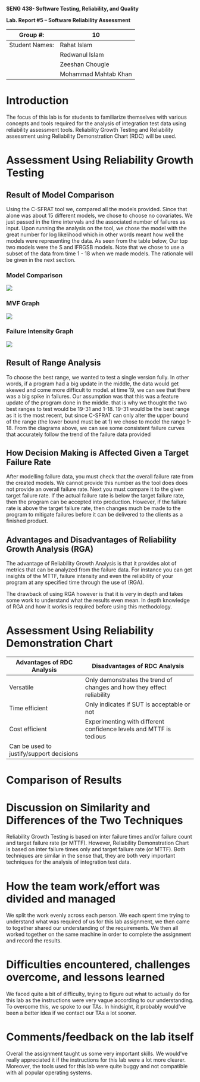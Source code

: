 **SENG 438- Software Testing, Reliability, and Quality**

**Lab. Report \#5 – Software Reliability Assessment**

| Group \#:       | 10 |
|-----------------|---|
| Student Names:  | Rahat Islam |
|                 | Redwanul Islam  |
|                 |  Zeeshan Chougle |
|                 |  Mohammad Mahtab Khan |

# Introduction
The focus of this lab is for students to familiarize themselves with various concepts and tools required for the analysis of integration test data using reliability assessment tools. Reliability Growth Testing and Reliability assessment using Reliability Demonstration Chart (RDC) will be used.
# 

# Assessment Using Reliability Growth Testing 
## Result of Model Comparison

Using the C-SFRAT tool we, compared all the models provided. Since that alone was about 15 different models, we chose to choose no covariates. We just passed in the time intervals and the associated number of failures as input. Upon running the analysis on the tool, we chose the model with the great number for log likelihood which in other words meant how well the models were representing the data. As seen from the table below, Our top two models were the S and IFRGSB models. Note that we chose to use a subset of the data from time 1 - 18 when we made models. The rationale will be given in the next section.
### Model Comparison
![](./media/6.png)

### MVF Graph
![](./media/7.png)

### Failure Intensity Graph
![](./media/8.png)


## Result of Range Analysis

To choose the best range, we wanted to test a single version fully. In other words, if a program had a big update in the middle, the data would get skewed and come more difficult to model. at time 19, we can see that there was a big spike in failures. Our assumption was that this was a feature update of the program done in the middle. that is why we thought the two best ranges to test would be 19-31 and 1-18. 19-31 would be the best range as it is the most recent, but since C-SFRAT can only alter the upper bound of the range (the lower bound must be at 1) we chose to model the range 1-18. From the diagrams above, we can see some consistent failure curves that accurately follow the trend of the failure data provided

## How Decision Making is Affected Given a Target Failure Rate

After modelling failure data, you must check that the overall failure rate from the created models. We cannot provide this number as the tool does does not provide an overall failure rate. Next you must compare it to the given target failure rate. If the actual failure rate is below the target failure rate, then the program can be accepted into production. However, if the failure rate is above the target failure rate, then changes much be made to the program to mitigate failures before it can be delivered to the clients as a finished product.

## Advantages and Disadvantages of Reliability Growth Analysis (RGA)

The advantage of Reliability Growth Analysis is that it provides alot of metrics that can be analyzed from the failure data. For instance you can get insights of the MTTF, failure intensity and even the reliability of your program at any specified time through the use of (RGA).

The drawback of using RGA however is that it is very in depth and takes some work to understand what the results even mean. In depth knowledge of RGA and how it works is required before using this methodology.

# Assessment Using Reliability Demonstration Chart 

| Advantages of RDC Analysis      | Disadvantages of RDC Analysis |
|---------------------------------|-------------------------------|
| Versatile | Only demonstrates the trend of changes and how they effect reliability|
| Time efficient | Only indicates if SUT is acceptable or not |
| Cost efficient | Experimenting with different confidence levels and MTTF is tedious|
| Can be used to justify/support decisions |  
# 

# Comparison of Results

# Discussion on Similarity and Differences of the Two Techniques
Reliability Growth Testing is based on inter failure times and/or failure count and target failure rate (or MTTF). However, Reliability Demonstration Chart is based on inter failure times only and target failure rate (or MTTF). Both techniques are similar in the sense that, they are both very important techniques for the analysis of integration test data.

# How the team work/effort was divided and managed
We split the work evenly across each person. We each spent time trying to understand what was required of us for this lab assignment, we then came to together shared our understanding of the requirements. We then all worked together on the same machine in order to complete the assignment and record the results.

# 

# Difficulties encountered, challenges overcome, and lessons learned
We faced quite a bit of difficulty, trying to figure out what to actually do for this lab as the instructions were very vague according to our understanding. To overcome this, we spoke to our TAs. In hindsight, it probably would've been a better idea if we contact our TAs a lot sooner.

# Comments/feedback on the lab itself
Overall the assignment taught us some very important skills. We would've really appreciated it if the instructions for this lab were a lot more clearer. Moreover, the tools used for this lab were quite buggy and not compatible with all popular operating systems.

